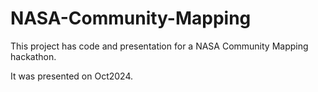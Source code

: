 # NASA-Community-Mapping

This project has code and presentation for a NASA Community Mapping hackathon.

It was presented on Oct2024.
